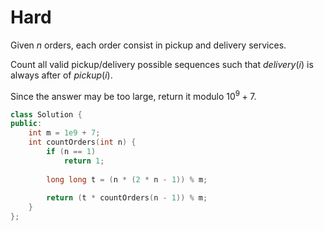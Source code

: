 # Hard

Given $n$ orders, each order consist in pickup and delivery services.

Count all valid pickup/delivery possible sequences such that $delivery(i)$ is always after of $pickup(i)$.

Since the answer may be too large, return it modulo $10^9 + 7$.

```cpp
class Solution {
public:
    int m = 1e9 + 7;
    int countOrders(int n) {
        if (n == 1)
            return 1;
        
        long long t = (n * (2 * n - 1)) % m;
        
        return (t * countOrders(n - 1)) % m;
    }
};
```
